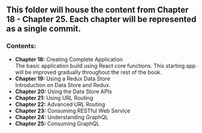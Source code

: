 ## This folder will house the content from Chapter 18 - Chapter 25. Each chapter will be represented as a single commit.

### **Contents**:
- **Chapter 18:** Creating Complete Application  
The basic application build using React core functions. This starting app will be improved gradually throughout the rest of the book.
- **Chapter 19:** Using a Redux Data Store  
Introduction on Data Store and Redux.
- **Chapter 20:** Using the Data Store APIs
- **Chapter 21:** Using URL Routing
- **Chapter 22:** Advanced URL Routing
- **Chapter 23:** Consuming RESTful Web Service
- **Chapter 24:** Understanding GraphQL
- **Chapter 25:** Consuming GraphQL
